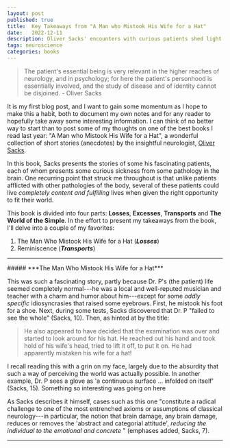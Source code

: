 ```yaml
---
layout: post
published: true
title:  Key Takeaways from "A Man who Mistook His Wife for a Hat"
date:   2022-12-11
description: Oliver Sacks' encounters with curious patients shed light on the wonders of the brain and life itself! 
tags: neuroscience
categories: books
---
```


<blockquote>
The patient's essential being is very relevant in the higher reaches of neurology, and in psychology; for here the patient's personhood is essentially involved, and the study of disease and of identity cannot be disjoined. - Oliver Sacks 
</blockquote>
 
It is my first blog post, and I want to gain some momentum as I hope to make this a habit, both to document my own notes and for any reader to hopefully take away some interesting information. I can think of no better way to start than to post some of my thoughts on one of the best books I read last year: "A Man who Mistook His Wife for a Hat", a wonderful collection of short stories (anecdotes) by the insightful neurologist, [Oliver Sacks](https://en.wikipedia.org/wiki/Oliver_Sacks). 

In this book, Sacks presents the stories of some his fascinating patients, each of whom presents some curious sickness from some pathology in the brain. One recurring point that struck me throughout is that unlike patients afflicted with other pathologies of the body, several of these patients could live *completely content and fulfilling* lives when given the right opportunity to fit their world.  

This book is divided into four parts: **Losses**, **Excesses**, **Transports** and **The World of the Simple**. In the effort to present my takeaways from the book, I'll delve into a couple of my favorites:

1. The Man Who Mistook His Wife for a Hat (***Losses***)
2. Reminiscence (***Transports***)
 
<hr>
##### ***The Man Who Mistook His Wife for a Hat***

This was such a fascinating story, partly because Dr. P's (the patient) life seemed completely normal---he was a local and well-reputed musician and teacher with a charm and humor about him---except for some *oddly specific* idiosyncrasies that raised some eyebrows. First, he mistook his foot for a shoe. Next, during some tests, Sacks discovered that Dr. P "failed to see the whole" (Sacks, 10). Then, as hinted at by the title:

<blockquote>
He also appeared to have decided that the examination was over and started to look around for his hat. He reached out his hand and took hold of his wife's head, tried to lift it off, to put it on. He had apparently mistaken his wife for a hat! 
</blockquote>

I recall reading this with a grin on my face, largely due to the absurdity that such a way of perceiving the world was actually possible. In another example, Dr. P sees a glove as 'a continuous surface ... infolded on itself' (Sacks, 15). Something so interesting was going on here 

As Sacks describes it himself, cases such as this one "constitute a radical challenge to one of the most entrenched axioms or assumptions of classical neurology---in particular, the notion that brain damage, any brain damage, reduces or removes the 'abstract and categorial attitude', *reducing the individual to the emotional and concrete* " (emphases added, Sacks, 7). 



<hr>




